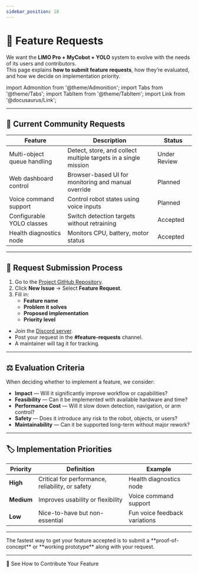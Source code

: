 ```yaml
---
sidebar_position: 18
---
```


# 💭 Feature Requests

We want the **LIMO Pro + MyCobot + YOLO** system to evolve with the needs of its users and contributors.  
This page explains **how to submit feature requests**, how they’re evaluated, and how we decide on implementation priority.

import Admonition from '@theme/Admonition';
import Tabs from '@theme/Tabs';
import TabItem from '@theme/TabItem';
import Link from '@docusaurus/Link';

---

## 📌 Current Community Requests

| Feature | Description | Status |
|---------|-------------|--------|
| Multi-object queue handling | Detect, store, and collect multiple targets in a single mission | Under Review |
| Web dashboard control | Browser-based UI for monitoring and manual override | Planned |
| Voice command support | Control robot states using voice inputs | Planned |
| Configurable YOLO classes | Switch detection targets without retraining | Accepted |
| Health diagnostics node | Monitors CPU, battery, motor status | Accepted |

---

## 📨 Request Submission Process

<Tabs>
<TabItem value="github" label="GitHub Issues">

1. Go to the [Project GitHub Repository](https://github.com/your-org/limo-cobot-documentation/issues).
2. Click **New Issue** → Select **Feature Request**.
3. Fill in:
   - **Feature name**
   - **Problem it solves**
   - **Proposed implementation**
   - **Priority level**

</TabItem>

<TabItem value="discord" label="Discord">

- Join the [Discord server](https://discord.gg/your-discord).  
- Post your request in the **#feature-requests** channel.
- A maintainer will tag it for tracking.

</TabItem>
</Tabs>

---

## ⚖️ Evaluation Criteria

When deciding whether to implement a feature, we consider:

- **Impact** — Will it significantly improve workflow or capabilities?
- **Feasibility** — Can it be implemented with available hardware and time?
- **Performance Cost** — Will it slow down detection, navigation, or arm control?
- **Safety** — Does it introduce any risk to the robot, objects, or users?
- **Maintainability** — Can it be supported long-term without major rework?

---

## 🏷 Implementation Priorities

| Priority | Definition | Example |
|----------|------------|---------|
| **High** | Critical for performance, reliability, or safety | Health diagnostics node |
| **Medium** | Improves usability or flexibility | Voice command support |
| **Low** | Nice-to-have but non-essential | Fun voice feedback variations |

---

<Admonition type="tip" title="Pro Tip">
The fastest way to get your feature accepted is to submit a **proof-of-concept** or **working prototype** along with your request.
</Admonition>

---

<Link
  className="button button--primary button--lg"
  to="/docs/developer-corner/contributing"
>
📖 See How to Contribute Your Feature
</Link>
